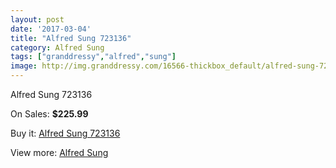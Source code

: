 ```yaml
---
layout: post
date: '2017-03-04'
title: "Alfred Sung 723136"
category: Alfred Sung
tags: ["granddressy","alfred","sung"]
image: http://img.granddressy.com/16566-thickbox_default/alfred-sung-723136.jpg
---
```

Alfred Sung 723136

On Sales: **$225.99**
<a href="https://www.granddressy.com/en/alfred-sung/15575-alfred-sung-723136.html"><amp-img layout="responsive" width="600" height="600" src="//img.granddressy.com/16566-thickbox_default/alfred-sung-723136.jpg" alt="Alfred Sung 723136 0" /></a>

Buy it: [Alfred Sung 723136](https://www.granddressy.com/en/alfred-sung/15575-alfred-sung-723136.html "Alfred Sung 723136")

View more: [Alfred Sung](https://www.granddressy.com/en/350-alfred-sung "Alfred Sung")